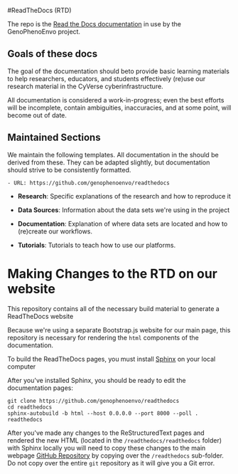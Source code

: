 #ReadTheDocs (RTD)

The repo is the [Read the Docs documentation](https://readthedocs.org/) in use by the GenoPhenoEnvo project. 

## Goals of these docs

The goal of the documentation should beto provide basic learning materials to help researchers, educators, and students effectively (re)use our research material in the CyVerse cyberinfrastructure. 

All documentation is considered a work-in-progress; even the best efforts will be incomplete, contain ambiguities, inaccuracies, and at some point, will become out of date. 

## Maintained Sections

We maintain the following templates. All documentation in the should be derived from these. They can be adapted slightly, but documentation should strive to be consistently formatted. 

    - URL: https://github.com/genophenoenvo/readthedocs
    
- **Research**: Specific explanations of the research and how to reproduce it

- **Data Sources**: Information about the data sets we're using in the project

- **Documentation**: Explanation of where data sets are located and how to (re)create our workflows.

- **Tutorials**: Tutorials to teach how to use our platforms. 

# Making Changes to the RTD on our website

This repository contains all of the necessary build material to generate a ReadTheDocs website

Because we're using a separate Bootstrap.js website for our main page, this repository is necessary for rendering the `html` components of the documentation.

To build the ReadTheDocs pages, you must install [Sphinx](https://docs.readthedocs.io/en/stable/intro/getting-started-with-sphinx.html) on your local computer

After you've installed Sphinx, you should be ready to edit the documentation pages:

```
git clone https://github.com/genophenoenvo/readthedocs
cd readthedocs
sphinx-autobuild -b html --host 0.0.0.0 --port 8000 --poll . readthedocs
```

After you've made any changes to the ReStructuredText pages and rendered the new HTML (located in the `/readthedocs/readthedocs` folder) with Sphinx locally
you will need to copy these changes to the main webpage [GitHub Repository](https://github.com/genophenoenvo/genophenoenvo.github.io) by copying over the `/readthedocs` sub-folder. Do not copy over the entire `git` repository as it will give you a Git error. 
